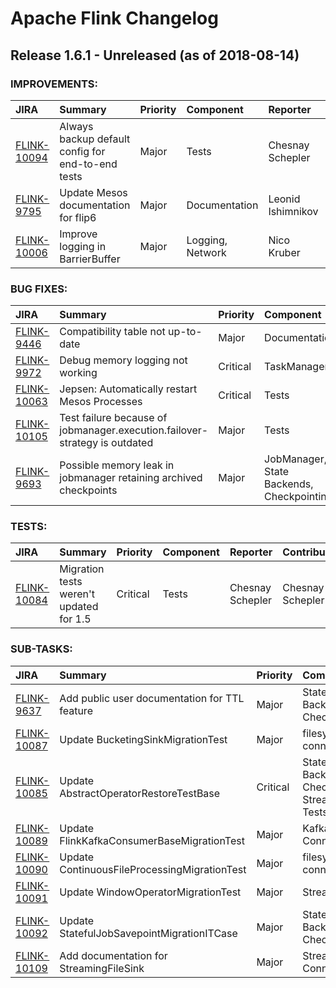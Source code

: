 
<!---
# Licensed to the Apache Software Foundation (ASF) under one
# or more contributor license agreements.  See the NOTICE file
# distributed with this work for additional information
# regarding copyright ownership.  The ASF licenses this file
# to you under the Apache License, Version 2.0 (the
# "License"); you may not use this file except in compliance
# with the License.  You may obtain a copy of the License at
#
#     http://www.apache.org/licenses/LICENSE-2.0
#
# Unless required by applicable law or agreed to in writing, software
# distributed under the License is distributed on an "AS IS" BASIS,
# WITHOUT WARRANTIES OR CONDITIONS OF ANY KIND, either express or implied.
# See the License for the specific language governing permissions and
# limitations under the License.
-->
# Apache Flink Changelog

## Release 1.6.1 - Unreleased (as of 2018-08-14)



### IMPROVEMENTS:

| JIRA | Summary | Priority | Component | Reporter | Contributor |
|:---- |:---- | :--- |:---- |:---- |:---- |
| [FLINK-10094](https://issues.apache.org/jira/browse/FLINK-10094) | Always backup default config for end-to-end tests |  Major | Tests | Chesnay Schepler | Chesnay Schepler |
| [FLINK-9795](https://issues.apache.org/jira/browse/FLINK-9795) | Update Mesos documentation for flip6 |  Major | Documentation | Leonid Ishimnikov | Gary Yao |
| [FLINK-10006](https://issues.apache.org/jira/browse/FLINK-10006) | Improve logging in BarrierBuffer |  Major | Logging, Network | Nico Kruber | Nico Kruber |


### BUG FIXES:

| JIRA | Summary | Priority | Component | Reporter | Contributor |
|:---- |:---- | :--- |:---- |:---- |:---- |
| [FLINK-9446](https://issues.apache.org/jira/browse/FLINK-9446) | Compatibility table not up-to-date |  Major | Documentation | Razvan | Chesnay Schepler |
| [FLINK-9972](https://issues.apache.org/jira/browse/FLINK-9972) | Debug memory logging not working |  Critical | TaskManager | Piotr Nowojski | Piotr Nowojski |
| [FLINK-10063](https://issues.apache.org/jira/browse/FLINK-10063) | Jepsen: Automatically restart Mesos Processes |  Critical | Tests | Gary Yao | Gary Yao |
| [FLINK-10105](https://issues.apache.org/jira/browse/FLINK-10105) | Test failure because of jobmanager.execution.failover-strategy is outdated |  Major | Tests | vinoyang | Dawid Wysakowicz |
| [FLINK-9693](https://issues.apache.org/jira/browse/FLINK-9693) | Possible memory leak in jobmanager retaining archived checkpoints |  Major | JobManager, State Backends, Checkpointing | Steven Zhen Wu | Till Rohrmann |


### TESTS:

| JIRA | Summary | Priority | Component | Reporter | Contributor |
|:---- |:---- | :--- |:---- |:---- |:---- |
| [FLINK-10084](https://issues.apache.org/jira/browse/FLINK-10084) | Migration tests weren't updated for 1.5 |  Critical | Tests | Chesnay Schepler | Chesnay Schepler |


### SUB-TASKS:

| JIRA | Summary | Priority | Component | Reporter | Contributor |
|:---- |:---- | :--- |:---- |:---- |:---- |
| [FLINK-9637](https://issues.apache.org/jira/browse/FLINK-9637) | Add public user documentation for TTL feature |  Major | State Backends, Checkpointing | Andrey Zagrebin | Andrey Zagrebin |
| [FLINK-10087](https://issues.apache.org/jira/browse/FLINK-10087) | Update BucketingSinkMigrationTest |  Major | filesystem-connector | Chesnay Schepler | Chesnay Schepler |
| [FLINK-10085](https://issues.apache.org/jira/browse/FLINK-10085) | Update AbstractOperatorRestoreTestBase |  Critical | State Backends, Checkpointing, Streaming, Tests | Chesnay Schepler | Chesnay Schepler |
| [FLINK-10089](https://issues.apache.org/jira/browse/FLINK-10089) | Update FlinkKafkaConsumerBaseMigrationTest |  Major | Kafka Connector | Chesnay Schepler | Chesnay Schepler |
| [FLINK-10090](https://issues.apache.org/jira/browse/FLINK-10090) | Update ContinuousFileProcessingMigrationTest |  Major | filesystem-connector | Chesnay Schepler | Chesnay Schepler |
| [FLINK-10091](https://issues.apache.org/jira/browse/FLINK-10091) | Update WindowOperatorMigrationTest |  Major | Streaming | Chesnay Schepler | Chesnay Schepler |
| [FLINK-10092](https://issues.apache.org/jira/browse/FLINK-10092) | Update StatefulJobSavepointMigrationITCase |  Major | State Backends, Checkpointing | Chesnay Schepler | Chesnay Schepler |
| [FLINK-10109](https://issues.apache.org/jira/browse/FLINK-10109) | Add documentation for StreamingFileSink |  Major | Streaming Connectors | Aljoscha Krettek | Aljoscha Krettek |


